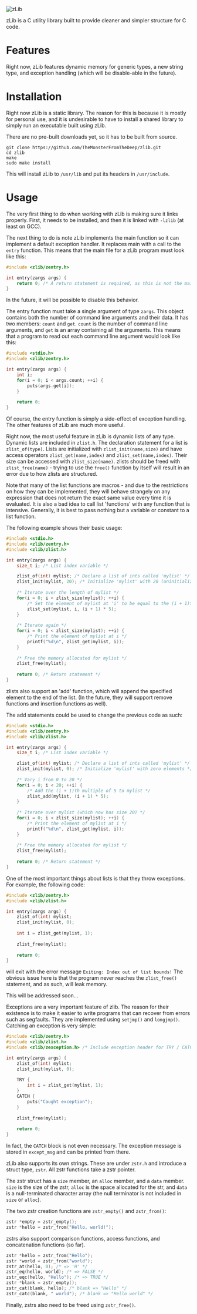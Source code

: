 ![zLib](logo.png)

zLib is a C utility library built to provide cleaner and simpler structure for C code.
# Features
Right now, zLib features dynamic memory for generic types, a new string type, and exception handling (which will be disable-able
in the future).
# Installation
Right now zLib is a static library. The reason for this is because it is mostly for personal use, and it is undesirable
to have to install a shared library to simply run an executable built using zLib.

There are no pre-built downloads yet, so it has to be built from source.
```
git clone https://github.com/TheMonsterFromTheDeep/zlib.git
cd zlib
make
sudo make install
```
This will install zLib to `/usr/lib` and put its headers in `/usr/include`.
# Usage
The very first thing to do when working with zLib is making sure it links properly. First, it needs to be installed, and then
it is linked with `-lzlib` (at least on GCC).

The next thing to do is note zLib implements the main function so it can implement a default exception handler. It replaces 
main with a call to the `entry` function. This means that the main file for a zLib program must look like this:
```C
#include <zlib/zentry.h>

int entry(zargs args) {
    return 0; /* A return statement is required, as this is not the main() function */
}
```
In the future, it will be possible to disable this behavior.

The entry function must take a single argument of type `zargs`. This object contains both the number of command line arguments
and their data. It has two members: `count` and `get`. `count` is the number of command line arguments, and `get` is an array
containing all the arguments. This means that a program to read out each command line argument would look like this:
```C
#include <stdio.h>
#include <zlib/zentry.h>

int entry(zargs args) {
    int i;
    for(i = 0; i < args.count; ++i) {
        puts(args.get[i]);
    }
    
    return 0;
}
```

Of course, the entry function is simply a side-effect of exception handling. The other features of zLib are much
more useful.

Right now, the most useful feature in zLib is dynamic lists of any type. Dynamic lists are included in `zlist.h`.
The declaration statement for a list is `zlist_of(type)`. Lists are initialized with `zlist_init(name,size)` and 
have access operators `zlist_get(name,index)` and `zlist_set(name,index)`. Their size can be accessed with `zlist_size(name)`.
zlists should be freed with `zlist_free(name)` - trying to use the `free()` function by itself will result in an error due
to how zlists are structured.

Note that many of the list functions are macros - and due to the restrictions on how they can be implemented, they will
behave strangely on any expression that does not return the exact same value every time it is evaluated. It is also a bad idea
to call list 'functions' with any function that is intensive. Generally, it is best to pass nothing but a variable or constant
to a list function.

The following example shows their basic usage:
```C
#include <stdio.h>
#include <zlib/zentry.h>
#include <zlib/zlist.h>

int entry(zargs args) {
    size_t i; /* List index variable */

    zlist_of(int) mylist; /* Declare a list of ints called 'mylist' */
    zlist_init(mylist, 20); /* Initialize 'mylist' with 20 (uninitialized) elements */
    
    /* Iterate over the length of mylist */
    for(i = 0; i < zlist_size(mylist); ++i) {
        /* Set the element of mylist at 'i' to be equal to the (i + 1)th multiple of 5 */
        zlist_set(mylist, i, (i + 1) * 5);
    }
    
    /* Iterate again */
    for(i = 0; i < zlist_size(mylist); ++i) {
        /* Print the element of mylist at i */
        printf("%d\n", zlist_get(mylist, i));
    }
    
    /* Free the memory allocated for mylist */
    zlist_free(mylist);
    
    return 0; /* Return statement */
}
```

zlists also support an 'add' function, which will append the specified element to the end of the list. (In the future, they
will support remove functions and insertion functions as well).

The add statements could be used to change the previous code as such:
```C
#include <stdio.h>
#include <zlib/zentry.h>
#include <zlib/zlist.h>

int entry(zargs args) {
    size_t i; /* List index variable */

    zlist_of(int) mylist; /* Declare a list of ints called 'mylist' */
    zlist_init(mylist, 0); /* Initialize 'mylist' with zero elements */
    
    /* Vary i from 0 to 20 */
    for(i = 0; i < 20; ++i) {
        /* Add the (i + 1)th multiple of 5 to mylist */
        zlist_add(mylist, (i + 1) * 5);
    }
    
    /* Iterate over mylist (which now has size 20) */
    for(i = 0; i < zlist_size(mylist); ++i) {
        /* Print the element of mylist at i */
        printf("%d\n", zlist_get(mylist, i));
    }
    
    /* Free the memory allocated for mylist */
    zlist_free(mylist);
    
    return 0; /* Return statement */
}
```

One of the most important things about lists is that they throw exceptions. For example, the following code:
```C
#include <zlib/zentry.h>
#include <zlib/zlist.h>

int entry(zargs args) {
    zlist_of(int) mylist;
    zlist_init(mylist, 0);
    
    int i = zlist_get(mylist, 1);
    
    zlist_free(mylist);
    
    return 0;
}
```
will exit with the error message `Exiting: Index out of list bounds!` The obvious issue here is that the program never reaches
the `zlist_free()` statement, and as such, will leak memory.

This will be addressed soon...

Exceptions are a very important feature of zlib. The reason for their existence is to make it easier to write programs that can
recover from errors such as segfaults. They are implemented using `setjmp()` and `longjmp()`. Catching an exception is very
simple:
```C
#include <zlib/zentry.h>
#include <zlib/zlist.h>
#include <zlib/zexception.h> /* Include exception header for TRY / CATCH */

int entry(zargs args) {
    zlist_of(int) mylist;
    zlist_init(mylist, 0);
    
    TRY {
        int i = zlist_get(mylist, 1);
    }
    CATCH {
        puts("Caught exception");
    }
    
    zlist_free(mylist);
    
    return 0;
}
```
In fact, the `CATCH` block is not even necessary. The exception message is stored in `except_msg` and can be printed from there.

zLib also supports its own strings. These are under `zstr.h` and introduce a struct type, `zstr`. All zstr functions take a 
zstr pointer.

The zstr struct has a `size` member, an `alloc` member, and a `data` member. `size` is the size of the zstr, `alloc` is the
space allocated for the str, and `data` is a null-terminated character array (the null terminator is not included in `size` or
`alloc`).

The two zstr creation functions are `zstr_empty()` and `zstr_from()`:
```C
zstr *empty = zstr_empty();
zstr *hello = zstr_from("Hello, world!");
```
zstrs also support comparison functions, access functions, and concatenation functions (so far).
```C
zstr *hello = zstr_from("Hello");
zstr *world = zstr_from("world");
zstr_at(hello, 0); /* => 'H' */
zstr_eq(hello, world); /* => FALSE */
zstr_eqc(hello, "Hello"); /* => TRUE */
zstr *blank = zstr_empty();
zstr_cat(blank, hello); /* blank => "Hello" */
zstr_catc(blank, " world"); /* blank => "Hello world" */
```

Finally, zstrs also need to be freed using `zstr_free()`.
